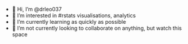 - 👋 Hi, I’m @drleo037
- 👀 I’m interested in #rstats visualisations, analytics
- 🌱 I’m currently learning as quickly as possible
- 💞️ I’m not currently looking to collaborate on anything,  but watch this space

<!---
drleo037/drleo037 is a ✨ special ✨ repository because its `README.md` (this file) appears on your GitHub profile.
You can click the Preview link to take a look at your changes.
--->
